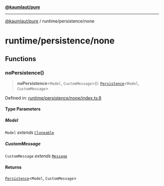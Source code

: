 [**@kaumlaut/pure**](../../README.md)

---

[@kaumlaut/pure](../../README.md) / runtime/persistence/none

# runtime/persistence/none

## Functions

### noPersistence()

> **noPersistence**\<`Model`, `CustomMessage`\>(): [`Persistence`](../persistence.md#persistence)\<`Model`, `CustomMessage`\>

Defined in: [runtime/persistence/none/index.ts:8](https://github.com/maxkaemmerer/pure/blob/71cc1d73c1a096a1d398321a0b488240723d1229/src/runtime/persistence/none/index.ts#L8)

#### Type Parameters

##### Model

`Model` _extends_ [`Cloneable`](../../clone.md#cloneable)

##### CustomMessage

`CustomMessage` _extends_ [`Message`](../../runtime.md#message)

#### Returns

[`Persistence`](../persistence.md#persistence)\<`Model`, `CustomMessage`\>
